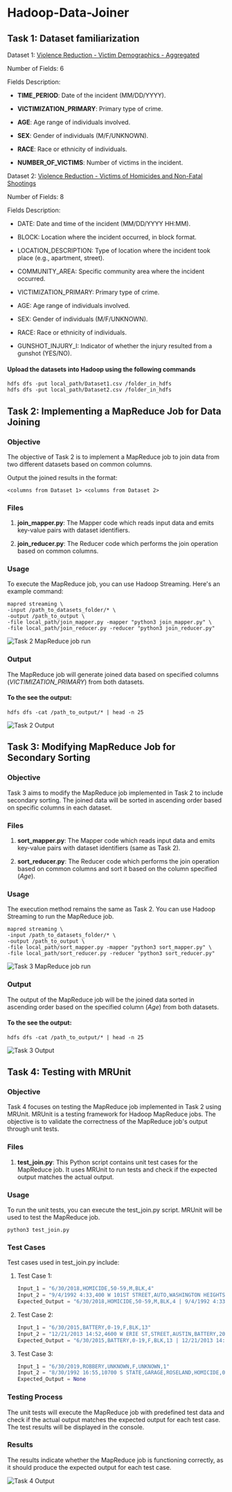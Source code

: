 # Hadoop-Data-Joiner

## Task 1: Dataset familiarization
Dataset 1: [Violence Reduction - Victim Demographics - Aggregated](https://catalog.data.gov/dataset/violence-reduction-victim-demographics-aggregated)

Number of Fields: 6

Fields Description:

- **TIME_PERIOD**: Date of the incident (MM/DD/YYYY).

- **VICTIMIZATION_PRIMARY**: Primary type of crime.

- **AGE**: Age range of individuals involved.

- **SEX**: Gender of individuals (M/F/UNKNOWN).

- **RACE**: Race or ethnicity of individuals.

- **NUMBER_OF_VICTIMS**: Number of victims in the incident.


Dataset 2: [Violence Reduction - Victims of Homicides and Non-Fatal Shootings](https://catalog.data.gov/dataset/violence-reduction-victims-of-homicides-and-non-fatal-shootings)

Number of Fields: 8

Fields Description:

- DATE: Date and time of the incident (MM/DD/YYYY HH:MM).

- BLOCK: Location where the incident occurred, in block format.

- LOCATION_DESCRIPTION: Type of location where the incident took place (e.g., apartment, street).

- COMMUNITY_AREA: Specific community area where the incident occurred.

- VICTIMIZATION_PRIMARY: Primary type of crime.

- AGE: Age range of individuals involved.

- SEX: Gender of individuals (M/F/UNKNOWN).

- RACE: Race or ethnicity of individuals.

- GUNSHOT_INJURY_I: Indicator of whether the injury resulted from a gunshot (YES/NO).



#### Upload the datasets into Hadoop using the following commands

``` 
hdfs dfs -put local_path/Dataset1.csv /folder_in_hdfs
hdfs dfs -put local_path/Dataset2.csv /folder_in_hdfs 
```


## Task 2: Implementing a MapReduce Job for Data Joining

### Objective
The objective of Task 2 is to implement a MapReduce job to join data from two different datasets based on common columns. 

Output the joined results in the format: 

```<columns from Dataset 1> <columns from Dataset 2>```

### Files
1. **join_mapper.py**: The Mapper code which reads input data and emits key-value pairs with dataset identifiers.

2. **join_reducer.py**: The Reducer code which performs the join operation based on common columns.

### Usage
To execute the MapReduce job, you can use Hadoop Streaming. Here's an example command:

```
mapred streaming \
-input /path_to_datasets_folder/* \
-output /path_to_output \
-file local_path/join_mapper.py -mapper "python3 join_mapper.py" \
-file local_path/join_reducer.py -reducer "python3 join_reducer.py"
```

![Task 2 MapReduce job run](./images/task2_run_image.png)
### Output
The MapReduce job will generate joined data based on specified columns (*VICTIMIZATION_PRIMARY*) from both datasets.

#### To the see the output:
```
hdfs dfs -cat /path_to_output/* | head -n 25
```

![Task 2 Output](./images/task2_output.png)

## Task 3: Modifying MapReduce Job for Secondary Sorting

### Objective

Task 3 aims to modify the MapReduce job implemented in Task 2 to include secondary sorting. The joined data will be sorted in ascending order based on specific columns in each dataset.

### Files
1. **sort_mapper.py**: The Mapper code which reads input data and emits key-value pairs with dataset identifiers (same as Task 2).

2. **sort_reducer.py**: The Reducer code which performs the join operation based on common columns and sort it based on the column specified (*Age*).

### Usage
The execution method remains the same as Task 2. You can use Hadoop Streaming to run the MapReduce job.

```
mapred streaming \
-input /path_to_datasets_folder/* \
-output /path_to_output \
-file local_path/sort_mapper.py -mapper "python3 sort_mapper.py" \
-file local_path/sort_reducer.py -reducer "python3 sort_reducer.py"
```

![Task 3 MapReduce job run](./images/task3_run_image.png)

### Output
The output of the MapReduce job will be the joined data sorted in ascending order based on the specified column (*Age*) from both datasets.

#### To the see the output:
```
hdfs dfs -cat /path_to_output/* | head -n 25
```

![Task 3 Output](./images/task3_output.png)

## Task 4: Testing with MRUnit

### Objective
Task 4 focuses on testing the MapReduce job implemented in Task 2 using MRUnit. MRUnit is a testing framework for Hadoop MapReduce jobs. The objective is to validate the correctness of the MapReduce job's output through unit tests.

### Files
1. **test_join.py**: This Python script contains unit test cases for the MapReduce job. It uses MRUnit to run tests and check if the expected output matches the actual output.

### Usage
To run the unit tests, you can execute the test_join.py script. MRUnit will be used to test the MapReduce job.

```
python3 test_join.py
```

### Test Cases
Test cases used in test_join.py include:
1. Test Case 1:
    
    ```python
    Input_1 = "6/30/2018,HOMICIDE,50-59,M,BLK,4"
    Input_2 = "9/4/1992 4:33,400 W 101ST STREET,AUTO,WASHINGTON HEIGHTS,HOMICIDE,20-29,M,BLK,YES"
    Expected_Output = "6/30/2018,HOMICIDE,50-59,M,BLK,4 | 9/4/1992 4:33,400 W 101ST STREET,AUTO,WASHINGTON HEIGHTS,HOMICIDE,20-29,M,BLK,YES"
    ```
2. Test Case 2:
    ```python
    Input_1 = "6/30/2015,BATTERY,0-19,F,BLK,13"
    Input_2 = "12/21/2013 14:52,4600 W ERIE ST,STREET,AUSTIN,BATTERY,20-29,M,BLK,YES"
    Expected_Output = "6/30/2015,BATTERY,0-19,F,BLK,13 | 12/21/2013 14:52,4600 W ERIE ST,STREET,AUSTIN,BATTERY,20-29,M,BLK,YES"
    ```
3. Test Case 3:
    ```python
    Input_1 = "6/30/2019,ROBBERY,UNKNOWN,F,UNKNOWN,1"
    Input_2 = "8/30/1992 16:55,10700 S STATE,GARAGE,ROSELAND,HOMICIDE,0-19,M,BLK,NO"
    Expected_Output = None
    ```
### Testing Process
The unit tests will execute the MapReduce job with predefined test data and check if the actual output matches the expected output for each test case. The test results will be displayed in the console.

### Results
The results indicate whether the MapReduce job is functioning correctly, as it should produce the expected output for each test case.

![Task 4 Output](./images/task4_output.png)


